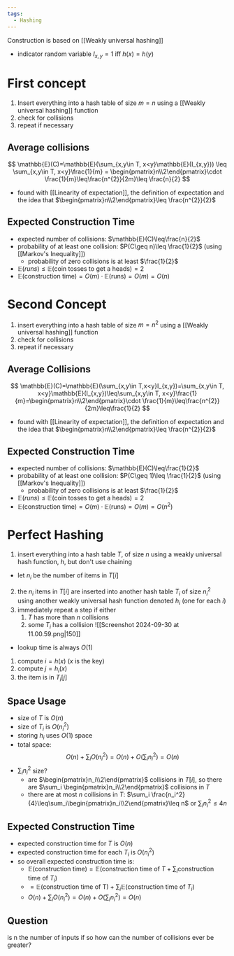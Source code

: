 ```yaml
---
tags:
  - Hashing
---
```

Construction is based on [[Weakly universal hashing]]
- indicator random variable $I_{x,y}=1$ iff $h(x)=h(y)$
# First concept
1. Insert everything into a hash table of size $m=n$ using a [[Weakly universal hashing]] function
2. check for collisions
3. repeat if necessary
## Average collisions
$$
\mathbb{E}(C)=\mathbb{E}(\sum_{x,y\in T, x<y}\mathbb{E}(I_{x,y})) \leq \sum_{x,y\in T, x<y}\frac{1}{m} = \begin{pmatrix}n\\2\end{pmatrix}\cdot \frac{1}{m}\leq\frac{n^{2}}{2m}\leq \frac{n}{2}
$$
- found with [[Linearity of expectation]], the definition of expectation and the idea that $\begin{pmatrix}n\\2\end{pmatrix}\leq \frac{n^{2}}{2}$
## Expected Construction Time
- expected number of collisions: $\mathbb{E}(C)\leq\frac{n}{2}$
- probability of at least one collision: $P(C\geq n)\leq \frac{1}{2}$ (using [[Markov's Inequality]])
	- probability of zero collisions is at least $\frac{1}{2}$
- $\mathbb{E}(runs)\leq \mathbb{E}($coin tosses to get a heads$)=2$
- $\mathbb{E}($construction time$)=O(m)\cdot \mathbb{E}($runs$)=O(m)=O(n)$
# Second Concept
1. insert everything into a hash table of size $m=n^{2}$ using a [[Weakly universal hashing]] function
2. check for collisions 
3. repeat if necessary
## Average Collisions
$$
\mathbb{E}(C)=\mathbb{E}(\sum_{x,y\in T,x<y}I_{x,y})=\sum_{x,y\in T, x<y}\mathbb{E}(I_{x,y})\leq\sum_{x,y\in T, x<y}\frac{1}{m}=\begin{pmatrix}n\\2\end{pmatrix}\cdot \frac{1}{m}\leq\frac{n^{2}}{2m}\leq\frac{1}{2}
$$
- found with [[Linearity of expectation]], the definition of expectation and the idea that $\begin{pmatrix}n\\2\end{pmatrix}\leq \frac{n^{2}}{2}$
## Expected Construction Time
- expected number of collisions: $\mathbb{E}(C)\leq\frac{1}{2}$
- probability of at least one collision: $P(C\geq 1)\leq \frac{1}{2}$ (using [[Markov's Inequality]])
	- probability of zero collisions is at least $\frac{1}{2}$
- $\mathbb{E}(runs)\leq \mathbb{E}($coin tosses to get a heads$)=2$
- $\mathbb{E}($construction time$)=O(m)\cdot \mathbb{E}($runs$)=O(m)=O(n^{2})$
# Perfect Hashing
1. insert everything into a hash table $T$, of size $n$ using a weakly universal hash function, $h$, but don't use chaining
- let $n_{i}$ be the number of items in $T[i]$
2. the $n_{i}$ items in $T[i]$ are inserted into another hash table $T_{i}$ of size $n_{i}^{2}$ using another weakly universal hash function denoted $h_{i}$ (one for each $i$) 
3. immediately repeat a step if either
	1. $T$ has more than $n$ collisions
	2. some $T_{i}$ has a collision
![[Screenshot 2024-09-30 at 11.00.59.png|150]]
- lookup time is always $O(1)$
1. compute $i=h(x)$ ($x$ is the key)
2. compute $j=h_{i}(x)$
3. the item is in $T_{i}[j]$
## Space Usage
- size of $T$ is $O(n)$
- size of $T_{i}$ is $O(n_{i}^{2})$
- storing $h_{i}$ uses $O(1)$ space
- total space:
$$
O(n)+\sum_{i}O(n_{i}^{2})=O(n)+O(\sum_i n_i^2)= O(n)
$$
- $\sum_i n_i^2$ size?
	- are $\begin{pmatrix}n_i\\2\end{pmatrix}$ collisions in $T[i]$, so there are $\sum_i \begin{pmatrix}n_i\\2\end{pmatrix}$ collisions in $T$
	- there are at most $n$ collisions in $T$: $\sum_i \frac{n_i^2}{4}\leq\sum_i\begin{pmatrix}n_i\\2\end{pmatrix}\leq n$ or $\sum_i n_i^2 \leq 4n$
## Expected Construction Time
- expected construction time for $T$ is $O(n)$
- expected construction time for each $T_i$ is $O(n_i^2)$
- so overall expected construction time is:
	- $\mathbb{E}($construction time$)=\mathbb{E}($construction time of $T+\sum_i$construction time of $T_i)$
	- $=\mathbb{E}($construction time of T$)+\sum_i \mathbb{E}($construction time of $T_i)$
	- $O(n)+\sum_i O(n_i^2)=O(n)+O(\sum_i n_i^2)=O(n)$
## Question
is n the number of inputs if so how can the number of collisions ever be greater?
